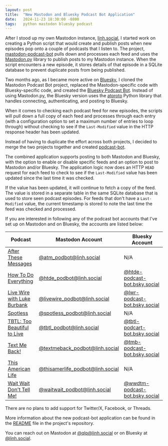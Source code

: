 ```yaml
---
layout: post
title:  "New Mastodon and Bluesky Podcast Bot Application"
date:   2024-11-23 18:30:00 -0800
tags:   python mastodon bluesky podcast
---
```


After I stood up my own Mastodon instance, [linh.social](https://linh.social/), I started work on creating a Python script that would create and publish posts when new episodes pop onto a couple of podcasts that I listen to. The project, [mastodon-podcast-bot](https://github.com/questionlp/mastodon-podcast-bot) pulls down and processes each feed and uses the [Mastodon.py](https://github.com/halcy/Mastodon.py) library to publish posts to my Mastodon instance. When the script encounters a new episode, it stores details of that episode in a SQLite database to prevent duplicate posts from being published.

Two months ago, as I became more active on [Bluesky](https://bsky.app/), I cloned the Mastodon Podcast Bot project, replaced the Mastodon-specific code with Bluesky-specific code, and created the [Bluesky Podcast Bot](https://github.com/questionlp/bluesky-podcast-bot). Instead of using Mastodon.py, the Bluesky version uses the [atproto](https://atproto.blue/en/latest/) Python library that handles connecting, authenticating, and posting to Bluesky.

When it comes to checking each podcast feed for new episodes, the scripts will pull down a full copy of each feed and processes through each entry (with a configuration option to set a maximum number of entries to loop through) without checking to see if the `Last-Modified` value in the HTTP response header has been updated.

Instead of having to duplicate the effort across both projects, I decided to merge the two projects together and created [podcast-bot](https://github.com/questionlp/podcast-bot).

The combined application supports posting to both Mastodon and Bluesky, with the option to enable or disable specific feeds and an option to post to Mastodon and/or Bluesky. The application logic now does an HTTP `HEAD` request for each feed to check to see if the `Last-Modified` value has been updated since the last time it was checked.

If the value has been updated, it will continue to fetch a copy of the feed. The value is stored in a separate table in the same SQLite database that is used to store seen podcast episodes. For feeds that don't have a `Last-Modified` value, the current timestamp is stored to note the last time the feed was checked and processed.

If you are interested in following any of the podcast bot accounts that I've set up on Mastodon and on Bluesky, the accounts are listed below:

<div class="table-responive">
    <table class="table table-hover">
        <thead>
            <th scope="col">Podcast</th>
            <th scope="col">Mastodon Account</th>
            <th scope="col">Bluesky Account</th>
        </thead>
        <tbody>
            <tr>
                <td><a href="https://soundcloud.com/afterthesemessagesshow">After These Messages</a></td>
                <td><a href="https://linh.social/@atm_podbot">@atm_podbot@linh.social</a></td>
                <td>N/A</td>
            </tr>
            <tr>
                <td><a href="https://www.npr.org/podcasts/510384/how-to-do-everything">How To Do Everything</a></td>
                <td><a href="https://linh.social/@htde_podbot">@htde_podbot@linh.social</a></td>
                <td><a href="https://bsky.app/profile/htde-podcast-bot.bsky.social">@htde-podcast-bot.bsky.social</a></td>
            </tr>
            <tr>
                <td><a href="https://www.livewireradio.org/">Live Wire with Luke Burbank</a></td>
                <td><a href="https://linh.social/@livewire_podbot">@livewire_podbot@linh.social</a></td>
                <td><a href="https://bsky.app/profile/lwr-podcast-bot.bsky.social">@lwr-podcast-bot.bsky.social</a></td>
            </tr>
            <tr>
                <td><a href="https://spotlesspod.com/">Spotless</a></td>
                <td><a href="https://linh.social/@spotless_podbot">@spotless_podbot@linh.social</a></td>
                <td>N/A</td>
            </tr>
            <tr>
                <td><a href="https://www.tbtl.net/">TBTL: Too Beautiful to Live</a></td>
                <td><a href="https://linh.social/@tbtl_podbot">@tbtl_podbot@linh.social</a></td>
                <td><a href="https://bsky.app/profile/tbtl-podcart-bot.bsky.social">@tbtl-podcart-bot.bsky.social</a></td>
            </tr>
            <tr>
                <td><a href="https://art19.com/shows/text-me-back">Text Me Back!</a></td>
                <td><a href="https://linh.social/@textmeback_podbot">@textmeback_podbot@linh.social</a></td>
                <td><a href="https://bsky.app/profile/tmb-podcast-bot.bsky.social">@tmb-podcast-bot.bsky.social</a></td>
            </tr>
            <tr>
                <td><a href="https://www.thisamericanlife.org/">This American Life</a></td>
                <td><a href="https://linh.social/@thisamerlife_podbot">@thisamerlife_podbot@linh.social</a></td>
                <td>N/A</td>
            </tr>
            <tr>
                <td><a href="https://www.npr.org/programs/wait-wait-dont-tell-me">Wait Wait Don't Tell Me!</a></td>
                <td><a href="https://linh.social/@waitwait_podbot">@waitwait_podbot@linh.social</a></td>
                <td><a href="https://bsky.app/profile/wwdtm-podcast-bot.bsky.social">@wwdtm-podcast-bot.bsky.social</a></td>
            </tr>
        </tbody>
    </table>
</div>

There are no plans to add support for Twitter/X, Facebook, or Threads.

More information about the new podcast-bot application can be found in the [README](https://github.com/questionlp/podcast-bot/blob/main/README.md) file in the project's repository.

You can reach out on Mastodon at [@qlp@linh.social](https://linh.social/@qlp) or on Bluesky at [@linh.social](https://bsky.app/profile/linh.social).
